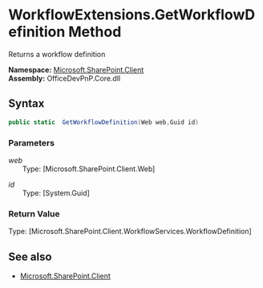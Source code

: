 # WorkflowExtensions.GetWorkflowDefinition Method  
Returns a workflow definition  

**Namespace:** [Microsoft.SharePoint.Client](Microsoft.SharePoint.Client.md)  
**Assembly:** OfficeDevPnP.Core.dll  
## Syntax
```C#
public static  GetWorkflowDefinition(Web web,Guid id)
```
### Parameters
*web*  
&emsp;&emsp;Type: [Microsoft.SharePoint.Client.Web] 
&emsp;&emsp;  
  
*id*  
&emsp;&emsp;Type: [System.Guid] 
&emsp;&emsp;  
  
### Return Value
Type: [Microsoft.SharePoint.Client.WorkflowServices.WorkflowDefinition]  


## See also
- [Microsoft.SharePoint.Client](Microsoft.SharePoint.Client.md)
